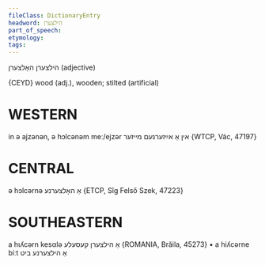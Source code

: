 ```yaml
---
fileClass: DictionaryEntry
headword: הילצערן
part_of_speech: 
etymology: 
tags: 
---
```

הילצערן
האָלצערן
(adjective)

{CEYD}
wood (adj.), wooden; stilted (artificial)

WESTERN
========

in ə ajzənən, ə hɔlcənəm meː/ejzər אין אַ אײַזערנעם מייזער {WTCP, Vác, 47197}

CENTRAL
========

ə hɔlcərnə אַ האָלצערנע {ETCP, Sîg Felső Szek, 47223}

SOUTHEASTERN
==============

a hɩʎcərn kesαlə אַ הילצערן קעסעלע {ROMANIA, Brăila, 45273}
	•	a hiʎcərne biːt אַ הילצערנע ביט
